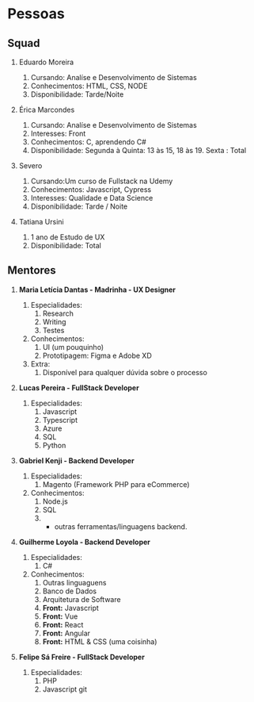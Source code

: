 # Pessoas

## Squad
1. Eduardo Moreira
	1. Cursando: Analíse e Desenvolvimento de Sistemas
	2. Conhecimentos: HTML, CSS, NODE
	3. Disponibilidade: Tarde/Noite

2. Érica Marcondes
	1. Cursando: Analíse e Desenvolvimento de Sistemas
	2. Interesses: Front
	3. Conhecimentos: C, aprendendo C#
	4. Disponibilidade: 
        Segunda à Quinta: 13 às 15, 18 às 19. 
        Sexta : Total

3. Severo
	1. Cursando:Um curso de Fullstack na Udemy
	2. Conhecimentos: Javascript, Cypress
	3. Interesses: Qualidade e Data Science
	4. Disponibilidade: Tarde / Noite

4. Tatiana Ursini
	1. 1 ano de Estudo de UX
	2. Disponibilidade: Total

## Mentores

1. **Maria Letícia Dantas - Madrinha - UX Designer**
	1. Especialidades:
		1. Research
		2. Writing
		3. Testes
	2. Conhecimentos:
		1. UI (um pouquinho)
		2. Prototipagem: Figma e Adobe XD
	3. Extra:
		1. Disponível para qualquer dúvida sobre o processo
		   
2. **Lucas Pereira - FullStack Developer**
	1. Especialidades:
		1. Javascript
		2. Typescript
		3. Azure
		4. SQL
		5. Python
		   
3. **Gabriel Kenji - Backend Developer**
	1. Especialidades:
		1. Magento (Framework PHP para eCommerce)
	2. Conhecimentos:
		1. Node.js
		2. SQL
		3. + outras ferramentas/linguagens backend.
		   
4. **Guilherme Loyola - Backend Developer**
	1. Especialidades:
		1. C#
	2. Conhecimentos:
		1. Outras linguaguens
		2. Banco de Dados
		3. Arquitetura de Software
		4. **Front:** Javascript
		5. **Front:** Vue
		6. **Front:** React
		7. **Front:** Angular
		8. **Front:** HTML & CSS (uma coisinha)
		   
5. **Felipe Sá Freire - FullStack Developer**
	1. Especialidades:
		1. PHP
		2. Javascript
git 
